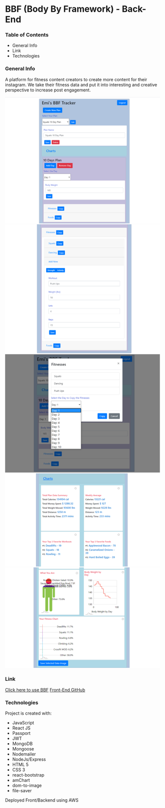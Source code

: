 # BBF (Body By Framework) - Back-End

### Table of Contents
* General Info
* Link
* Technologies

### General Info
A platform for fitness content creators to create more content for their instagram. We take their fitness data and put it into interesting and creative perspective to increase post engagement.

![BBF1](public/images/BBF1.png)
![BBF2](public/images/BBF2.png)
![BBF3](public/images/BBF3.png)
![BBF4](public/images/BBF4.png)
![BBF5](public/images/BBF5.png)

### Link
[Click here to use BBF](https://bodybyframework.com/)
[Front-End GitHub](https://github.com/CaptWart/BodyByFramework)

### Technologies
Project is created with:
* JavaScript
* React JS
* Passport
* JWT
* MongoDB
* Mongoose
* Nodemailer
* NodeJs/Express
* HTML 5
* CSS 3
* react-bootstrap
* amChart
* dom-to-image
* file-saver

Deployed Front/Backend using AWS